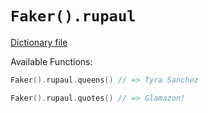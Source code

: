 # `Faker().rupaul`

[Dictionary file](../src/main/resources/locales/en/rupaul.yml)

Available Functions:  
```kotlin
Faker().rupaul.queens() // => Tyra Sanchez

Faker().rupaul.quotes() // => Glamazon!
```
